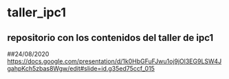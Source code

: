 # taller_ipc1
## repositorio con los contenidos del taller de ipc1

##24/08/2020
https://docs.google.com/presentation/d/1k0HbGFuFJwu1oj9jOl3EG9LSW4JgahpKch5zbas8Wgw/edit#slide=id.g35ed75ccf_015
